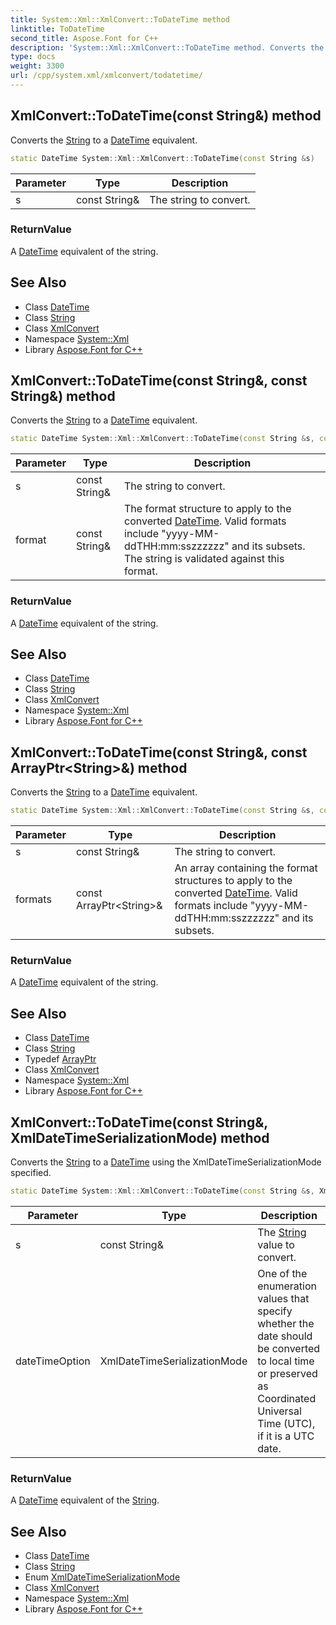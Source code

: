 ```yaml
---
title: System::Xml::XmlConvert::ToDateTime method
linktitle: ToDateTime
second_title: Aspose.Font for C++
description: 'System::Xml::XmlConvert::ToDateTime method. Converts the String to a DateTime equivalent in C++.'
type: docs
weight: 3300
url: /cpp/system.xml/xmlconvert/todatetime/
---
```

## XmlConvert::ToDateTime(const String\&) method


Converts the [String](../../../system/string/) to a [DateTime](../../../system/datetime/) equivalent.

```cpp
static DateTime System::Xml::XmlConvert::ToDateTime(const String &s)
```


| Parameter | Type | Description |
| --- | --- | --- |
| s | const String\& | The string to convert. |

### ReturnValue

A [DateTime](../../../system/datetime/) equivalent of the string.

## See Also

* Class [DateTime](../../../system/datetime/)
* Class [String](../../../system/string/)
* Class [XmlConvert](../)
* Namespace [System::Xml](../../)
* Library [Aspose.Font for C++](../../../)
## XmlConvert::ToDateTime(const String\&, const String\&) method


Converts the [String](../../../system/string/) to a [DateTime](../../../system/datetime/) equivalent.

```cpp
static DateTime System::Xml::XmlConvert::ToDateTime(const String &s, const String &format)
```


| Parameter | Type | Description |
| --- | --- | --- |
| s | const String\& | The string to convert. |
| format | const String\& | The format structure to apply to the converted [DateTime](../../../system/datetime/). Valid formats include "yyyy-MM-ddTHH:mm:sszzzzzz" and its subsets. The string is validated against this format. |

### ReturnValue

A [DateTime](../../../system/datetime/) equivalent of the string.

## See Also

* Class [DateTime](../../../system/datetime/)
* Class [String](../../../system/string/)
* Class [XmlConvert](../)
* Namespace [System::Xml](../../)
* Library [Aspose.Font for C++](../../../)
## XmlConvert::ToDateTime(const String\&, const ArrayPtr\<String\>\&) method


Converts the [String](../../../system/string/) to a [DateTime](../../../system/datetime/) equivalent.

```cpp
static DateTime System::Xml::XmlConvert::ToDateTime(const String &s, const ArrayPtr<String> &formats)
```


| Parameter | Type | Description |
| --- | --- | --- |
| s | const String\& | The string to convert. |
| formats | const ArrayPtr\<String\>\& | An array containing the format structures to apply to the converted [DateTime](../../../system/datetime/). Valid formats include "yyyy-MM-ddTHH:mm:sszzzzzz" and its subsets. |

### ReturnValue

A [DateTime](../../../system/datetime/) equivalent of the string.

## See Also

* Class [DateTime](../../../system/datetime/)
* Class [String](../../../system/string/)
* Typedef [ArrayPtr](../../../system/arrayptr/)
* Class [XmlConvert](../)
* Namespace [System::Xml](../../)
* Library [Aspose.Font for C++](../../../)
## XmlConvert::ToDateTime(const String\&, XmlDateTimeSerializationMode) method


Converts the [String](../../../system/string/) to a [DateTime](../../../system/datetime/) using the XmlDateTimeSerializationMode specified.

```cpp
static DateTime System::Xml::XmlConvert::ToDateTime(const String &s, XmlDateTimeSerializationMode dateTimeOption)
```


| Parameter | Type | Description |
| --- | --- | --- |
| s | const String\& | The [String](../../../system/string/) value to convert. |
| dateTimeOption | XmlDateTimeSerializationMode | One of the enumeration values that specify whether the date should be converted to local time or preserved as Coordinated Universal Time (UTC), if it is a UTC date. |

### ReturnValue

A [DateTime](../../../system/datetime/) equivalent of the [String](../../../system/string/).

## See Also

* Class [DateTime](../../../system/datetime/)
* Class [String](../../../system/string/)
* Enum [XmlDateTimeSerializationMode](../../xmldatetimeserializationmode/)
* Class [XmlConvert](../)
* Namespace [System::Xml](../../)
* Library [Aspose.Font for C++](../../../)
